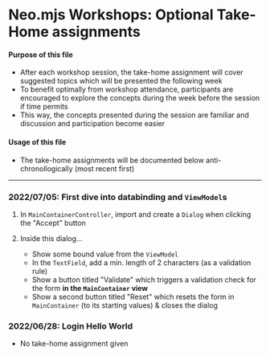 # Neo.mjs Workshops: Optional Take-Home assignments
#### Purpose of this file

- After each workshop session, the take-home assignment will cover suggested topics which will be presented the following week
- To benefit optimally from workshop attendance, participants are encouraged to explore the concepts during the week before the session if time permits
- This way, the concepts presented during the session are familiar and discussion and participation become easier

#### Usage of this file
- The take-home assignments will be documented below anti-chronollogically (most recent first)

---
### 2022/07/05: First dive into databinding and `ViewModel`s

1. In `MainContainerController`, import and create a `Dialog` when clicking the "Accept" button

1. Inside this dialog...
    - Show some bound value from the `ViewModel`
    - In the `TextField`, add a min. length of 2 characters (as a validation rule)
    - Show a button titled "Validate" which triggers a validation check for the form **in the `MainContainer` view**
    - Show a second button titled "Reset" which resets the form in `MainContainer` (to its starting values) & closes the dialog

### 2022/06/28: Login Hello World

- No take-home assignment given